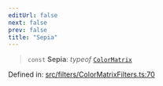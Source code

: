 ```yaml
---
editUrl: false
next: false
prev: false
title: "Sepia"
---
```


> `const` **Sepia**: *typeof* [`ColorMatrix`](/api/namespaces/filters/classes/colormatrix/)

Defined in: [src/filters/ColorMatrixFilters.ts:70](https://github.com/fabricjs/fabric.js/blob/8748628df7e9de00ba77413bfc3ad9e9fe9d4f30/src/filters/ColorMatrixFilters.ts#L70)
